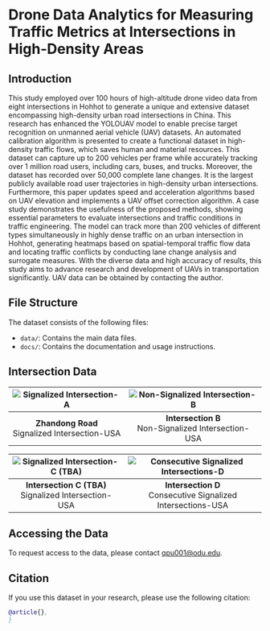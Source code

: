 # Drone Data Analytics for Measuring Traffic Metrics at Intersections in High-Density Areas
## Introduction
This study employed over 100 hours of high-altitude drone video data from eight intersections in Hohhot to generate a unique and extensive dataset encompassing high-density urban road intersections in China. This research has enhanced the YOLOUAV model to enable precise target recognition on unmanned aerial vehicle (UAV) datasets. An automated calibration algorithm is presented to create a functional dataset in high-density traffic flows, which saves human and material resources. This dataset can capture up to 200 vehicles per frame while accurately tracking over 1 million road users, including cars, buses, and trucks. Moreover, the dataset has recorded over 50,000 complete lane changes. It is the largest publicly available road user trajectories in high-density urban intersections. Furthermore, this paper updates speed and acceleration algorithms based on UAV elevation and implements a UAV offset correction algorithm. A case study demonstrates the usefulness of the proposed methods, showing essential parameters to evaluate intersections and traffic conditions in traffic engineering. The model can track more than 200 vehicles of different types simultaneously in highly dense traffic on an urban intersection in Hohhot, generating heatmaps based on spatial-temporal traffic flow data and locating traffic conflicts by conducting lane change analysis and surrogate measures. With the diverse data and high accuracy of results, this study aims to advance research and development of UAVs in transportation significantly. UAV data can be obtained by contacting the author.

## File Structure
The dataset consists of the following files:
- `data/`: Contains the main data files.
- `docs/`: Contains the documentation and usage instructions.

## Intersection Data

| ![Signalized Intersection-A](image-url-1) | ![Non-Signalized Intersection-B](image-url-2) |
|:-----------------------------------------:|:-------------------------------------------:|
| **Zhandong Road**<br>Signalized Intersection-USA | **Intersection B**<br>Non-Signalized Intersection-USA |

| ![Signalized Intersection-C (TBA)](image-url-3) | ![Consecutive Signalized Intersections-D](image-url-4) |
|:-----------------------------------------------:|:----------------------------------------------------:|
| **Intersection C (TBA)**<br>Signalized Intersection-USA | **Intersection D**<br>Consecutive Signalized Intersections-USA |


## Accessing the Data
To request access to the data, please contact qpu001@odu.edu.

## Citation
If you use this dataset in your research, please use the following citation:
```bibtex
@article{},
}
